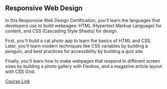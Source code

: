 ## Responsive Web Design

In this Responsive Web Design Certification, you'll learn the languages that
developers use to build webpages: HTML (Hypertext Markup Language) for content,
and CSS (Cascading Style Sheets) for design.

First, you'll build a cat photo app to learn the basics of HTML and CSS. Later,
you'll learn modern techniques like CSS variables by building a penguin, and
best practices for accessibility by building a quiz site.

Finally, you'll learn how to make webpages that respond to different screen
sizes by building a photo gallery with Flexbox, and a magazine article layout
with CSS Grid.

[Course Link](https://www.freecodecamp.org/learn/2022/responsive-web-design/)
